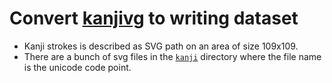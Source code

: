 # Convert [kanjivg](https://github.com/KanjiVG/kanjivg) to writing dataset

- Kanji strokes is described as SVG path on an area of size 109x109.
- There are a bunch of svg files in the [`kanji`](./kanjivg/kanji) directory where the file name is the unicode code point.